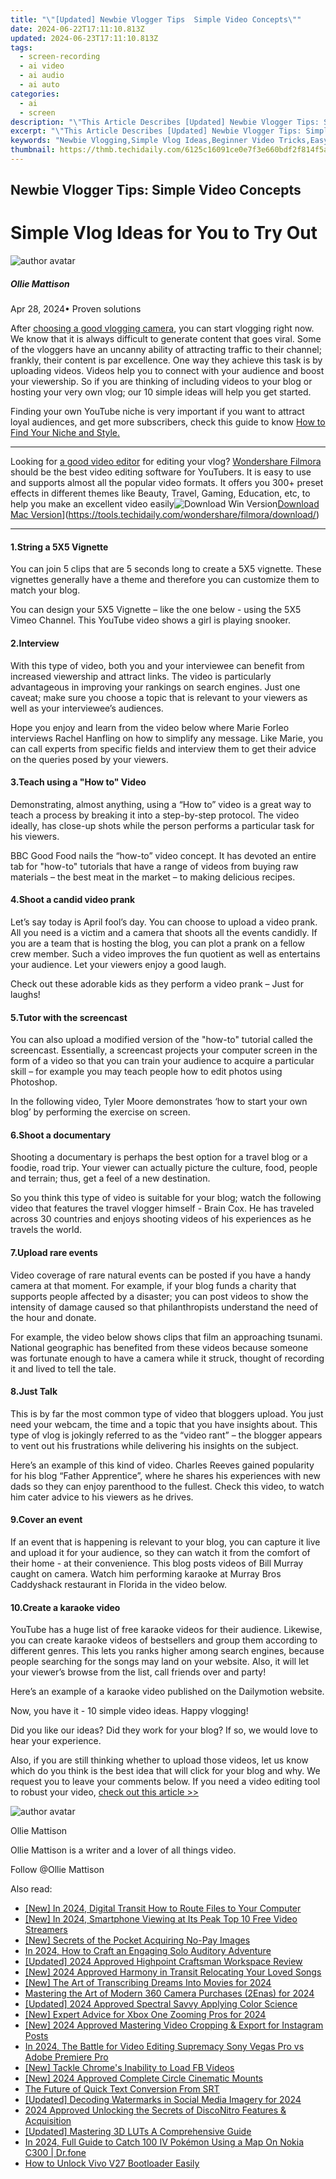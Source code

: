 ```yaml
---
title: "\"[Updated] Newbie Vlogger Tips  Simple Video Concepts\""
date: 2024-06-22T17:11:10.813Z
updated: 2024-06-23T17:11:10.813Z
tags: 
  - screen-recording
  - ai video
  - ai audio
  - ai auto
categories: 
  - ai
  - screen
description: "\"This Article Describes [Updated] Newbie Vlogger Tips: Simple Video Concepts\""
excerpt: "\"This Article Describes [Updated] Newbie Vlogger Tips: Simple Video Concepts\""
keywords: "Newbie Vlogging,Simple Vlog Ideas,Beginner Video Tricks,Easy Videography Basics,Novice Vlogging Guide,Vlogger Concept Tips,Basic Vlogging Techniques"
thumbnail: https://thmb.techidaily.com/6125c16091ce0e7f3e660bdf2f814f5a9cf410ddebad9670bd4cad45f7263474.jpg
---
```


## Newbie Vlogger Tips: Simple Video Concepts

# Simple Vlog Ideas for You to Try Out

![author avatar](https://images.wondershare.com/filmora/article-images/ollie-mattison.jpg)

##### Ollie Mattison

 Apr 28, 2024• Proven solutions

After [choosing a good vlogging camera](https://tools.techidaily.com/wondershare/filmora/download/), you can start vlogging right now. We know that it is always difficult to generate content that goes viral. Some of the vloggers have an uncanny ability of attracting traffic to their channel; frankly, their content is par excellence. One way they achieve this task is by uploading videos. Videos help you to connect with your audience and boost your viewership. So if you are thinking of including videos to your blog or hosting your very own vlog; our 10 simple ideas will help you get started.

Finding your own YouTube niche is very important if you want to attract loyal audiences, and get more subscribers, check this guide to know [How to Find Your Niche and Style.](https://tools.techidaily.com/wondershare/filmora/download/)

---

Looking for [a good video editor](https://tools.techidaily.com/wondershare/filmora/download/) for editing your vlog? [Wondershare Filmora](https://tools.techidaily.com/wondershare/filmora/download/) should be the best video editing software for YouTubers. It is easy to use and supports almost all the popular video formats. It offers you 300+ preset effects in different themes like Beauty, Travel, Gaming, Education, etc, to help you make an excellent video easily![![Download Win Version](https://images.wondershare.com/filmora/guide/download-btn-win.jpg)](https://tools.techidaily.com/wondershare/filmora/download/)[Download Mac Version](https://images.wondershare.com/filmora/guide/download-btn-mac.jpg)](https://tools.techidaily.com/wondershare/filmora/download/)

---

#### 1.String a 5X5 Vignette

You can join 5 clips that are 5 seconds long to create a 5X5 vignette. These vignettes generally have a theme and therefore you can customize them to match your blog.

You can design your 5X5 Vignette – like the one below - using the 5X5 Vimeo Channel. This YouTube video shows a girl is playing snooker.

#### 2.Interview

With this type of video, both you and your interviewee can benefit from increased viewership and attract links. The video is particularly advantageous in improving your rankings on search engines. Just one caveat; make sure you choose a topic that is relevant to your viewers as well as your interviewee’s audiences.

Hope you enjoy and learn from the video below where Marie Forleo interviews Rachel Hanfling on how to simplify any message. Like Marie, you can call experts from specific fields and interview them to get their advice on the queries posed by your viewers.

#### 3.Teach using a "How to" Video

Demonstrating, almost anything, using a “How to” video is a great way to teach a process by breaking it into a step-by-step protocol. The video ideally, has close-up shots while the person performs a particular task for his viewers.

BBC Good Food nails the “how-to” video concept. It has devoted an entire tab for "how-to" tutorials that have a range of videos from buying raw materials – the best meat in the market – to making delicious recipes.

#### 4.Shoot a candid video prank

Let’s say today is April fool’s day. You can choose to upload a video prank. All you need is a victim and a camera that shoots all the events candidly. If you are a team that is hosting the blog, you can plot a prank on a fellow crew member. Such a video improves the fun quotient as well as entertains your audience. Let your viewers enjoy a good laugh.

Check out these adorable kids as they perform a video prank – Just for laughs!

#### 5.Tutor with the screencast

You can also upload a modified version of the "how-to" tutorial called the screencast. Essentially, a screencast projects your computer screen in the form of a video so that you can train your audience to acquire a particular skill – for example you may teach people how to edit photos using Photoshop.

In the following video, Tyler Moore demonstrates ‘how to start your own blog’ by performing the exercise on screen.

#### 6.Shoot a documentary

Shooting a documentary is perhaps the best option for a travel blog or a foodie, road trip. Your viewer can actually picture the culture, food, people and terrain; thus, get a feel of a new destination.

So you think this type of video is suitable for your blog; watch the following video that features the travel vlogger himself - Brain Cox. He has traveled across 30 countries and enjoys shooting videos of his experiences as he travels the world.

#### 7.Upload rare events

Video coverage of rare natural events can be posted if you have a handy camera at that moment. For example, if your blog funds a charity that supports people affected by a disaster; you can post videos to show the intensity of damage caused so that philanthropists understand the need of the hour and donate.

For example, the video below shows clips that film an approaching tsunami. National geographic has benefited from these videos because someone was fortunate enough to have a camera while it struck, thought of recording it and lived to tell the tale.

#### 8.Just Talk

This is by far the most common type of video that bloggers upload. You just need your webcam, the time and a topic that you have insights about. This type of vlog is jokingly referred to as the “video rant” – the blogger appears to vent out his frustrations while delivering his insights on the subject.

Here’s an example of this kind of video. Charles Reeves gained popularity for his blog “Father Apprentice”, where he shares his experiences with new dads so they can enjoy parenthood to the fullest. Check this video, to watch him cater advice to his viewers as he drives.

#### 9.Cover an event

If an event that is happening is relevant to your blog, you can capture it live and upload it for your audience, so they can watch it from the comfort of their home - at their convenience. This blog posts videos of Bill Murray caught on camera. Watch him performing karaoke at Murray Bros Caddyshack restaurant in Florida in the video below.

#### 10.Create a karaoke video

YouTube has a huge list of free karaoke videos for their audience. Likewise, you can create karaoke videos of bestsellers and group them according to different genres. This lets you ranks higher among search engines, because people searching for the songs may land on your website. Also, it will let your viewer’s browse from the list, call friends over and party!

Here’s an example of a karaoke video published on the Dailymotion website.

Now, you have it - 10 simple video ideas. Happy vlogging!

Did you like our ideas? Did they work for your blog? If so, we would love to hear your experience.

Also, if you are still thinking whether to upload those videos, let us know which do you think is the best idea that will click for your blog and why. We request you to leave your comments below. If you need a video editing tool to robust your video, [check out this article >>](https://tools.techidaily.com/wondershare/filmora/download/)

![author avatar](https://images.wondershare.com/filmora/article-images/ollie-mattison.jpg)

Ollie Mattison

Ollie Mattison is a writer and a lover of all things video.

Follow @Ollie Mattison


<ins class="adsbygoogle"
     style="display:block"
     data-ad-format="autorelaxed"
     data-ad-client="ca-pub-7571918770474297"
     data-ad-slot="1223367746"></ins>



<ins class="adsbygoogle"
     style="display:block"
     data-ad-client="ca-pub-7571918770474297"
     data-ad-slot="8358498916"
     data-ad-format="auto"
     data-full-width-responsive="true"></ins>


<span class="atpl-alsoreadstyle">Also read:</span>
<div><ul>
<li><a href="https://fox-http.techidaily.com/new-in-2024-digital-transit-how-to-route-files-to-your-computer/"><u>[New] In 2024, Digital Transit  How to Route Files to Your Computer</u></a></li>
<li><a href="https://fox-http.techidaily.com/new-in-2024-smartphone-viewing-at-its-peak-top-10-free-video-streamers/"><u>[New] In 2024, Smartphone Viewing at Its Peak  Top 10 Free Video Streamers</u></a></li>
<li><a href="https://fox-http.techidaily.com/new-secrets-of-the-pocket-acquiring-no-pay-images/"><u>[New] Secrets of the Pocket  Acquiring No-Pay Images</u></a></li>
<li><a href="https://fox-http.techidaily.com/in-2024-how-to-craft-an-engaging-solo-auditory-adventure/"><u>In 2024, How to Craft an Engaging Solo Auditory Adventure</u></a></li>
<li><a href="https://fox-http.techidaily.com/updated-2024-approved-highpoint-craftsman-workspace-review/"><u>[Updated] 2024 Approved  Highpoint Craftsman Workspace Review</u></a></li>
<li><a href="https://fox-http.techidaily.com/new-2024-approved-harmony-in-transit-relocating-your-loved-songs/"><u>[New] 2024 Approved  Harmony in Transit  Relocating Your Loved Songs</u></a></li>
<li><a href="https://fox-http.techidaily.com/new-the-art-of-transcribing-dreams-into-movies-for-2024/"><u>[New] The Art of Transcribing Dreams Into Movies for 2024</u></a></li>
<li><a href="https://fox-http.techidaily.com/mastering-the-art-of-modern-360-camera-purchases-2enas-for-2024/"><u>Mastering the Art of Modern 360 Camera Purchases (2Enas) for 2024</u></a></li>
<li><a href="https://fox-http.techidaily.com/updated-2024-approved-spectral-savvy-applying-color-science/"><u>[Updated] 2024 Approved  Spectral Savvy  Applying Color Science</u></a></li>
<li><a href="https://fox-http.techidaily.com/new-expert-advice-for-xbox-one-zooming-pros-for-2024/"><u>[New] Expert Advice for Xbox One Zooming Pros for 2024</u></a></li>
<li><a href="https://instagram-video-recordings.techidaily.com/new-2024-approved-mastering-video-cropping-and-export-for-instagram-posts/"><u>[New] 2024 Approved  Mastering Video Cropping & Export for Instagram Posts</u></a></li>
<li><a href="https://ai-video-tools.techidaily.com/in-2024-the-battle-for-video-editing-supremacy-sony-vegas-pro-vs-adobe-premiere-pro/"><u>In 2024, The Battle for Video Editing Supremacy Sony Vegas Pro vs Adobe Premiere Pro</u></a></li>
<li><a href="https://facebook-clips.techidaily.com/new-tackle-chromes-inability-to-load-fb-videos/"><u>[New] Tackle Chrome's Inability to Load FB Videos</u></a></li>
<li><a href="https://vp-tips.techidaily.com/new-2024-approved-complete-circle-cinematic-mounts/"><u>[New] 2024 Approved  Complete Circle Cinematic Mounts</u></a></li>
<li><a href="https://extra-hints.techidaily.com/the-future-of-quick-text-conversion-from-srt/"><u>The Future of Quick Text Conversion From SRT</u></a></li>
<li><a href="https://facebook-clips.techidaily.com/updated-decoding-watermarks-in-social-media-imagery-for-2024/"><u>[Updated] Decoding Watermarks in Social Media Imagery for 2024</u></a></li>
<li><a href="https://discord-videos.techidaily.com/2024-approved-unlocking-the-secrets-of-disconitro-features-and-acquisition/"><u>2024 Approved  Unlocking the Secrets of DiscoNitro  Features & Acquisition</u></a></li>
<li><a href="https://extra-approaches.techidaily.com/updated-mastering-3d-luts-a-comprehensive-guide/"><u>[Updated] Mastering 3D LUTs  A Comprehensive Guide</u></a></li>
<li><a href="https://android-pokemon-go.techidaily.com/in-2024-full-guide-to-catch-100-iv-pokemon-using-a-map-on-nokia-c300-drfone-by-drfone-virtual-android/"><u>In 2024, Full Guide to Catch 100 IV Pokémon Using a Map On Nokia C300 | Dr.fone</u></a></li>
<li><a href="https://android-unlock.techidaily.com/how-to-unlock-vivo-v27-bootloader-easily-by-drfone-android/"><u>How to Unlock Vivo V27 Bootloader Easily</u></a></li>
</ul></div>
